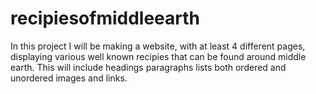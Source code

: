 # recipiesofmiddleearth

In this project I will be making a website, with at least 4 different pages, 
displaying various well known recipies that can be found around middle earth.
This will include headings paragraphs lists both ordered and unordered images 
and links.
